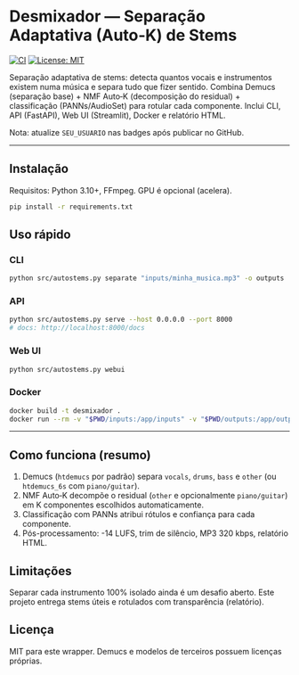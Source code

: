 # Desmixador — Separação Adaptativa (Auto‑K) de Stems

[![CI](https://github.com/micdog22/desmixador/actions/workflows/ci.yml/badge.svg)](https://github.com/micdog22/desmixador/actions/workflows/ci.yml)
[![License: MIT](https://img.shields.io/badge/License-MIT-blue.svg)](LICENSE)

Separação adaptativa de stems: detecta quantos vocais e instrumentos existem numa música e separa tudo que fizer sentido. Combina Demucs (separação base) + NMF Auto‑K (decomposição do residual) + classificação (PANNs/AudioSet) para rotular cada componente. Inclui CLI, API (FastAPI), Web UI (Streamlit), Docker e relatório HTML.

Nota: atualize `SEU_USUARIO` nas badges após publicar no GitHub.

---

## Instalação
Requisitos: Python 3.10+, FFmpeg. GPU é opcional (acelera).
```bash
pip install -r requirements.txt
```

## Uso rápido

### CLI
```bash
python src/autostems.py separate "inputs/minha_musica.mp3" -o outputs   --mp3 --bitrate 320 --normalize --trim --report --max-extra 6 --drum-split
```

### API
```bash
python src/autostems.py serve --host 0.0.0.0 --port 8000
# docs: http://localhost:8000/docs
```

### Web UI
```bash
python src/autostems.py webui
```

### Docker
```bash
docker build -t desmixador .
docker run --rm -v "$PWD/inputs:/app/inputs" -v "$PWD/outputs:/app/outputs" sonic-hydra   python src/autostems.py separate "inputs/minha_musica.mp3" -o outputs --report --mp3 --bitrate 320
```

---

## Como funciona (resumo)
1) Demucs (`htdemucs` por padrão) separa `vocals`, `drums`, `bass` e `other` (ou `htdemucs_6s` com `piano/guitar`).
2) NMF Auto‑K decompõe o residual (`other` e opcionalmente `piano/guitar`) em K componentes escolhidos automaticamente.
3) Classificação com PANNs atribui rótulos e confiança para cada componente.
4) Pós-processamento: -14 LUFS, trim de silêncio, MP3 320 kbps, relatório HTML.

## Limitações
Separar cada instrumento 100% isolado ainda é um desafio aberto. Este projeto entrega stems úteis e rotulados com transparência (relatório).

## Licença
MIT para este wrapper. Demucs e modelos de terceiros possuem licenças próprias.
